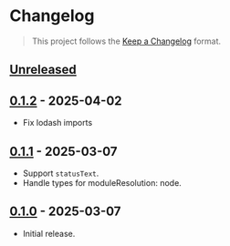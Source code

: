 # Changelog

> This project follows the [Keep a Changelog](https://keepachangelog.com) format.

## [Unreleased]

## [0.1.2] - 2025-04-02
* Fix lodash imports

## [0.1.1] - 2025-03-07

* Support `statusText`.
* Handle types for moduleResolution: node.

## [0.1.0] - 2025-03-07

* Initial release.

[unreleased]: https://github.com/vitalets/request-mocking-protocol/compare/0.1.2...HEAD
[0.1.2]: https://github.com/vitalets/request-mocking-protocol/compare/0.1.1...0.1.2
[0.1.1]: https://github.com/vitalets/request-mocking-protocol/compare/0.1.0...0.1.1
[0.1.0]: https://github.com/vitalets/request-mocking-protocol/releases/tag/0.1.0
